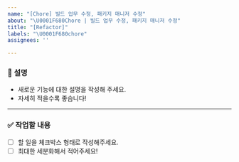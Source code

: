 ```yaml
---
name: "[Chore] 빌드 업무 수정, 패키지 매니저 수정"
about: "\U0001F680Chore | 빌드 업무 수정, 패키지 매니저 수정"
title: "[Refactor]"
labels: "\U0001F680chore"
assignees: ''

---
```


### 📄 설명
- 새로운 기능에 대한 설명을 작성해 주세요.  
- 자세히 적을수록 좋습니다!

---

### ✅ 작업할 내용
- [ ] 할 일을 체크박스 형태로 작성해주세요.  
- [ ] 최대한 세분화해서 적어주세요!
